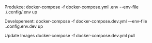 Produkce:
docker-compose -f docker-compose.yml .env --env-file ./.config/.env up

Developement:
docker-compose -f docker-compose.dev.yml --env-file .\.config\.env.dev up

Update Images
docker-compose -f docker-compose.dev.yml pull
